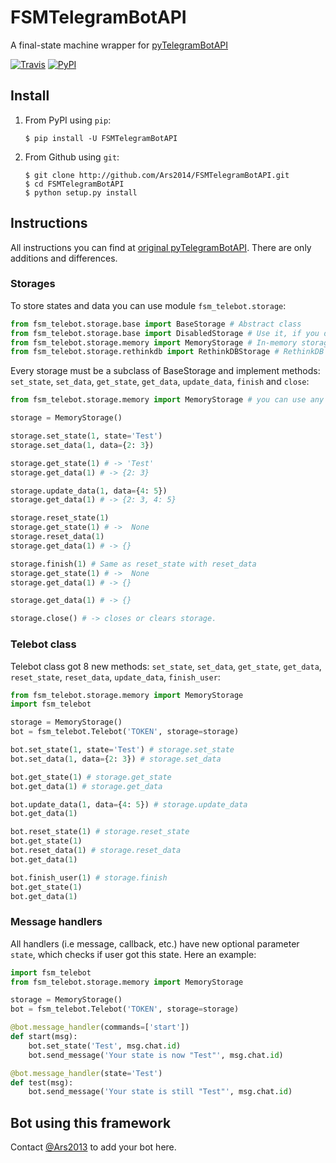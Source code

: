 # FSMTelegramBotAPI
A final-state machine wrapper for [pyTelegramBotAPI](https://github.com/eternnoir/pyTelegramBotAPI)

[![Travis](https://img.shields.io/travis/Ars2014/FSMTelegramBotAPI.svg?style=flat-square)](https://travis-ci.org/Ars2014/FSMTelegramBotAPI) [![PyPI](https://img.shields.io/pypi/v/FSMTelegramBotAPI.svg?style=flat-square)](https://pypi.python.org/pypi/FSMTelegramBotAPI)
## Install
1. From PyPI using `pip`:
    ```
    $ pip install -U FSMTelegramBotAPI
    ```
2. From Github using `git`:
    ```
    $ git clone http://github.com/Ars2014/FSMTelegramBotAPI.git
    $ cd FSMTelegramBotAPI
    $ python setup.py install
    ```

## Instructions
All instructions you can find at [original pyTelegramBotAPI](https://github.com/eternnoir/pyTelegramBotAPI). There are only additions and differences.

### Storages
To store states and data you can use module `fsm_telebot.storage`:
```python
from fsm_telebot.storage.base import BaseStorage # Abstract class
from fsm_telebot.storage.base import DisabledStorage # Use it, if you don't want to store anything
from fsm_telebot.storage.memory import MemoryStorage # In-memory storage
from fsm_telebot.storage.rethinkdb import RethinkDBStorage # RethinkDB based storage
```
Every storage must be a subclass of BaseStorage and implement methods: `set_state`, `set_data`, `get_state`, `get_data`,  `update_data`, `finish` and `close`:
```python
from fsm_telebot.storage.memory import MemoryStorage # you can use any storage

storage = MemoryStorage()

storage.set_state(1, state='Test') 
storage.set_data(1, data={2: 3})

storage.get_state(1) # -> 'Test'
storage.get_data(1) # -> {2: 3}

storage.update_data(1, data={4: 5})
storage.get_data(1) # -> {2: 3, 4: 5}

storage.reset_state(1)
storage.get_state(1) # ->  None
storage.reset_data(1)
storage.get_data(1) # -> {}

storage.finish(1) # Same as reset_state with reset_data
storage.get_state(1) # ->  None
storage.get_data(1) # -> {}

storage.get_data(1) # -> {}

storage.close() # -> closes or clears storage.
```

### Telebot class
Telebot class got 8 new methods: `set_state`, `set_data`, `get_state`, `get_data`, `reset_state`, `reset_data`, `update_data`, `finish_user`:
```python
from fsm_telebot.storage.memory import MemoryStorage
import fsm_telebot

storage = MemoryStorage()
bot = fsm_telebot.Telebot('TOKEN', storage=storage)

bot.set_state(1, state='Test') # storage.set_state
bot.set_data(1, data={2: 3}) # storage.set_data

bot.get_state(1) # storage.get_state
bot.get_data(1) # storage.get_data

bot.update_data(1, data={4: 5}) # storage.update_data
bot.get_data(1) 

bot.reset_state(1) # storage.reset_state
bot.get_state(1) 
bot.reset_data(1) # storage.reset_data
bot.get_data(1) 

bot.finish_user(1) # storage.finish
bot.get_state(1) 
bot.get_data(1) 
```

### Message handlers
All handlers (i.e message, callback, etc.) have new optional parameter `state`, which checks if user got this state.
Here an example: 
```python
import fsm_telebot
from fsm_telebot.storage.memory import MemoryStorage

storage = MemoryStorage()
bot = fsm_telebot.Telebot('TOKEN', storage=storage)

@bot.message_handler(commands=['start'])
def start(msg):
    bot.set_state('Test', msg.chat.id)
    bot.send_message('Your state is now "Test"', msg.chat.id)

@bot.message_handler(state='Test')
def test(msg):
    bot.send_message('Your state is still "Test"', msg.chat.id)
```


## Bot using this framework
Contact [@Ars2013](https://t.me/Ars2013) to add your bot here.